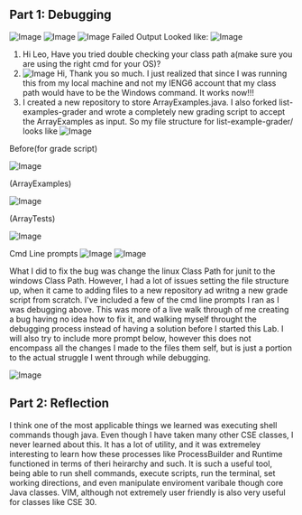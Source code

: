 ## Part 1: Debugging

![Image](lab5-ss1.png)
![Image](lab5-ss2.png)
![Image](lab5-ss3png.png)
Failed Output Looked like:
![Image](lab5-ss10.png)

1. Hi Leo, Have you tried double checking your class path a(make sure you are using the right cmd for your OS)?
2. ![Image](lab5-ss12.png) 
Hi, Thank you so much. I just realized that since I was running this from my local machine and not my IENG6 account that my class path would have to be the Windows command. It works now!!!
3. I created a new repository to store ArrayExamples.java. I also forked list-examples-grader and wrote a completely new grading script to accept the ArrayExamples as input. So my file structure for list-example-grader/ looks like
![Image](lab5-ss5.png)

Before(for grade script)

![Image](lab5-ss6.png)


(ArrayExamples) 

![Image](lab5-ss7.png)


(ArrayTests)

![Image](lab5-ss8.png)

Cmd Line prompts 
![Image](lab5-ss9.png)
![Image](lab5-ss10.png)

What I did to fix the bug was change the linux Class Path for junit to the windows Class Path. However, I had a lot of issues setting the file structure up, when it came to adding files to a new repository ad writng a new grade script from scratch. I've included a few of the cmd line prompts I ran as I was debugging above. This was more of a live walk through of me creating a bug having no idea how to fix it, and walking myself throught the debugging process instead of having a solution before I started this Lab. I will also try to include more prompt below, however this does not encompass all the changes I made to the files them self, but is just a portion to the actual struggle I went through while debugging.

![Image](lab5-ss11.png)

## Part 2: Reflection

I think one of the most applicable things we learned was executing shell commands though java. Even though I have taken many other CSE classes, I never learned about this. It has a lot of utility, and it was extremeley interesting to learn how these processes like ProcessBuilder and Runtime functioned in terms of theri heirarchy and such. It is such a useful tool, being able to run shell commands, execute scripts, run the terminal, set working directions, and even manipulate enviroment varibale though core Java classes. VIM, although not extremely user friendly is also very useful for classes like CSE 30.
